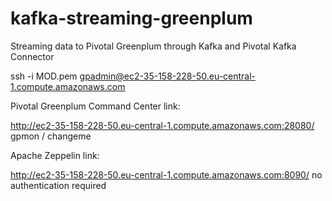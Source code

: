 # kafka-streaming-greenplum
Streaming data to Pivotal Greenplum through Kafka and Pivotal Kafka Connector

ssh -i MOD.pem gpadmin@ec2-35-158-228-50.eu-central-1.compute.amazonaws.com

Pivotal Greenplum Command Center link:

http://ec2-35-158-228-50.eu-central-1.compute.amazonaws.com:28080/
gpmon / changeme

Apache Zeppelin link:

http://ec2-35-158-228-50.eu-central-1.compute.amazonaws.com:8090/
no authentication required

